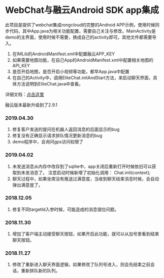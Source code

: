 # WebChat与融云Android SDK app集成

此项目是提供了webchat集成rongcloud的完整的Android APP示例，使用时候同步代码，其中App.java为相关功能配置，需要自己关注与修改，MainActivity是demo的主界面，使用时候不需要，换成自己的activity即可。其他文件都需要导入。
1. 在IMLib的AndroidManifest.xml中配置融云APP_KEY
2. 如果需要地图功能，在自己App的AndroidManifest.xml中配置相关地图的API_KEY
3. 是否开启地图，是否开启小视频等功能，都早App.java中配置
4. 在自己的Activity中，调用EliteChat.initAndStart方法，来启动聊天界面，具体方法说明到EliteChat.java中查看。

详细文档：<a href="https://loriling.github.io/EliteCRM/webchat-sdk-guide.html" target="_blank">点击这里</a>

融云版本最新升级到了2.9.1


### 2019.04.30
1. 修复客户发送的提问在机器人返回消息的后面显示的bug
2. 修复没有正确显示请求排队情况更新消息的bug
3. demo程序中，会询问gps访问权限了

### 2019.04.02
1. 未发送消息从内存中改存到了sqlite中，app关闭后重新打开时候依旧可以获取到未发消息了。
注意启动时候新增了初始化调用： Chat.init(context);
2. 聊天过程中，如果坐席没有推送过满意度，当收到聊天结束消息时候，会自动弹出满意度了。

### 2018.12.05
1. 修复不同targetId入参时候，可能造成的消息错位问题。

### 2018.11.30
1. 增加了客户端主动接受聊天按钮，如果开启此功能，就可以从加号里看到结束聊天按钮。

### 2018.11.27
1. 修改了重新进入聊天界面逻辑，如果修改了队列号进入，则会先结束之前会话，重新排队新的队列。